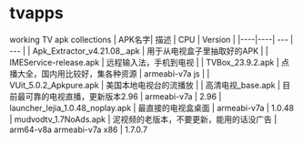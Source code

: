 # tvapps
working TV apk collections
| APK名字| 描述 | CPU | Version |
|----|----| --- | --- |
| Apk_Extractor_v4.21.08_.apk | 用于从电视盒子里抽取好的APK |
| IMEService-release.apk | 远程输入法，手机到电视 |
| TVBox_23.9.2.apk | 点播大全，国内用比较好，集各种资源 | armeabi-v7a js |
| VUit_5.0.2_Apkpure.apk | 美国本地电视台的流播放 |
| 高清电视_base.apk | 目前最可靠的电视直播，更新版本2.96 | armeabi-v7a | 2.96
| launcher_lejia_1.0.48_noplay.apk | 最直接的电视盒桌面 | armeabi-v7a | 1.0.48
| mudvodtv_1.7NoAds.apk | 泥视频的老版本，不要更新，能用的话没广告 | arm64-v8a armeabi-v7a x86 | 1.7.0.7

